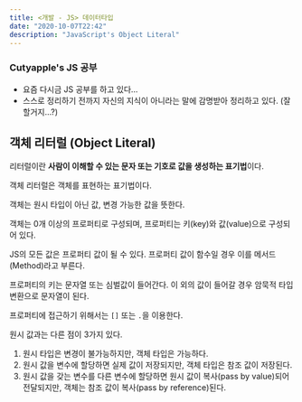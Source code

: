 ```yaml
---
title: <개발 - JS> 데이터타입
date: "2020-10-07T22:42"
description: "JavaScript's Object Literal"
---
```


### Cutyapple's JS 공부 

- 요즘 다시금 JS 공부를 하고 있다...
- 스스로 정리하기 전까지 자신의 지식이 아니라는 말에 감명받아 정리하고 있다. (잘 할거지...?)



## 객체 리터럴 (Object Literal)

리터럴이란 **사람이 이해할 수 있는 문자 또는 기호로 값을 생성하는 표기법**이다.

객체 리터럴은 객체를 표현하는 표기법이다.



객체는 원시 타입이 아닌 값, 변경 가능한 값을 뜻한다.

객체는 0개 이상의 프로퍼티로 구성되며, 프로퍼티는 키(key)와 값(value)으로 구성되어 있다.

JS의 모든 값은 프로퍼티 값이 될 수 있다. 프로퍼티 값이 함수일 경우 이를 메서드(Method)라고 부른다.

프로퍼티의 키는 문자열 또는 심벌값이 들어간다. 이 외의 값이 들어갈 경우 암묵적 타입 변환으로 문자열이 된다.

프로퍼티에 접근하기 위해서는 `[]` 또는 `.`을 이용한다.



원시 값과는 다른 점이 3가지 있다.

1. 원시 타입은 변경이 불가능하지만, 객체 타입은 가능하다.
2. 원시 값을 변수에 할당하면 실제 값이 저장되지만, 객체 타입은 참조 값이 저장된다.
3. 원시 값을 갖는 변수를 다른 변수에 할당하면 원시 값이 복사(pass by value)되어 전달되지만, 객체는 참조 값이 복사(pass by reference)된다.